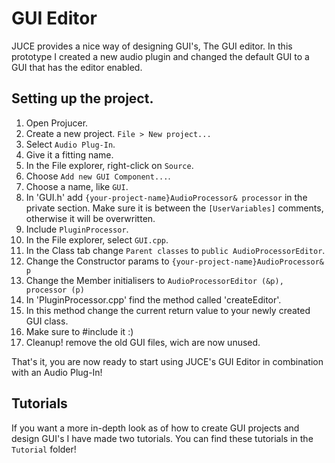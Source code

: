 # GUI Editor
JUCE provides a nice way of designing GUI's, The GUI editor. 
In this prototype I created a new audio plugin and changed the default GUI to a GUI that has the editor enabled.

## Setting up the project.
1. Open Projucer.
2. Create a new project. `File > New project...`
3. Select `Audio Plug-In`.
4. Give it a fitting name.
5. In the File explorer, right-click on `Source`.
6. Choose `Add new GUI Component...`.
7. Choose a name, like `GUI`.
8. In 'GUI.h' add `{your-project-name}AudioProcessor& processor` in the private section. Make sure it is between the `[UserVariables]` comments, otherwise it will be overwritten.
9. Include `PluginProcessor`.
10. In the File explorer, select `GUI.cpp`.
11. In the Class tab change `Parent classes` to `public AudioProcessorEditor`.
12. Change the Constructor params to `{your-project-name}AudioProcessor& p`
13. Change the Member initialisers to `AudioProcessorEditor (&p), processor (p)`
14. In 'PluginProcessor.cpp' find the method called 'createEditor'.
15. In this method change the current return value to your newly created GUI class.
16. Make sure to #include it :)
17. Cleanup! remove the old GUI files, wich are now unused.

That's it, you are now ready to start using JUCE's GUI Editor in combination with an Audio Plug-In!

## Tutorials
If you want a more in-depth look as of how to create GUI projects and design GUI's I have made two tutorials.
You can find these tutorials in the `Tutorial` folder!

